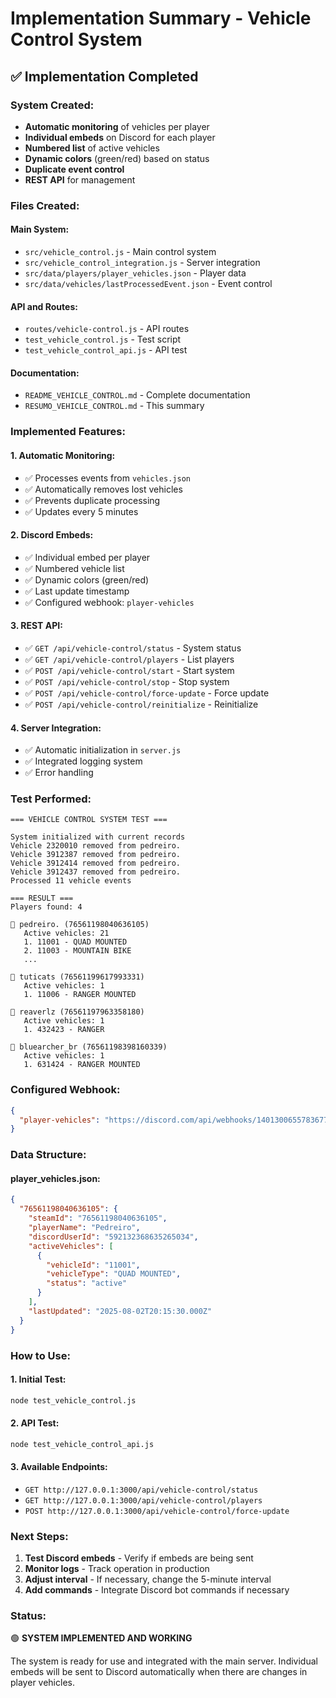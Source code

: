 # Implementation Summary - Vehicle Control System

## ✅ Implementation Completed

### **System Created:**
- **Automatic monitoring** of vehicles per player
- **Individual embeds** on Discord for each player
- **Numbered list** of active vehicles
- **Dynamic colors** (green/red) based on status
- **Duplicate event control**
- **REST API** for management

### **Files Created:**

#### **Main System:**
- `src/vehicle_control.js` - Main control system
- `src/vehicle_control_integration.js` - Server integration
- `src/data/players/player_vehicles.json` - Player data
- `src/data/vehicles/lastProcessedEvent.json` - Event control

#### **API and Routes:**
- `routes/vehicle-control.js` - API routes
- `test_vehicle_control.js` - Test script
- `test_vehicle_control_api.js` - API test

#### **Documentation:**
- `README_VEHICLE_CONTROL.md` - Complete documentation
- `RESUMO_VEHICLE_CONTROL.md` - This summary

### **Implemented Features:**

#### **1. Automatic Monitoring:**
- ✅ Processes events from `vehicles.json`
- ✅ Automatically removes lost vehicles
- ✅ Prevents duplicate processing
- ✅ Updates every 5 minutes

#### **2. Discord Embeds:**
- ✅ Individual embed per player
- ✅ Numbered vehicle list
- ✅ Dynamic colors (green/red)
- ✅ Last update timestamp
- ✅ Configured webhook: `player-vehicles`

#### **3. REST API:**
- ✅ `GET /api/vehicle-control/status` - System status
- ✅ `GET /api/vehicle-control/players` - List players
- ✅ `POST /api/vehicle-control/start` - Start system
- ✅ `POST /api/vehicle-control/stop` - Stop system
- ✅ `POST /api/vehicle-control/force-update` - Force update
- ✅ `POST /api/vehicle-control/reinitialize` - Reinitialize

#### **4. Server Integration:**
- ✅ Automatic initialization in `server.js`
- ✅ Integrated logging system
- ✅ Error handling

### **Test Performed:**

```
=== VEHICLE CONTROL SYSTEM TEST ===

System initialized with current records
Vehicle 2320010 removed from pedreiro.
Vehicle 3912387 removed from pedreiro.
Vehicle 3912414 removed from pedreiro.
Vehicle 3912437 removed from pedreiro.
Processed 11 vehicle events

=== RESULT ===
Players found: 4

👤 pedreiro. (76561198040636105)
   Active vehicles: 21
   1. 11001 - QUAD MOUNTED
   2. 11003 - MOUNTAIN BIKE
   ...

👤 tuticats (76561199617993331)
   Active vehicles: 1
   1. 11006 - RANGER MOUNTED

👤 reaverlz (76561197963358180)
   Active vehicles: 1
   1. 432423 - RANGER

👤 bluearcher_br (76561198398160339)
   Active vehicles: 1
   1. 631424 - RANGER MOUNTED
```

### **Configured Webhook:**
```json
{
  "player-vehicles": "https://discord.com/api/webhooks/1401300655783677952/TU9C6s13BBgU4SWb9WBfZKBeRx2MdxhLQ0WiNUO5c14PdU86iSNY1RzOCqDC0_DsJS_O"
}
```

### **Data Structure:**

#### **player_vehicles.json:**
```json
{
  "76561198040636105": {
    "steamId": "76561198040636105",
    "playerName": "Pedreiro",
    "discordUserId": "592132368635265034",
    "activeVehicles": [
      {
        "vehicleId": "11001",
        "vehicleType": "QUAD MOUNTED",
        "status": "active"
      }
    ],
    "lastUpdated": "2025-08-02T20:15:30.000Z"
  }
}
```

### **How to Use:**

#### **1. Initial Test:**
```bash
node test_vehicle_control.js
```

#### **2. API Test:**
```bash
node test_vehicle_control_api.js
```

#### **3. Available Endpoints:**
- `GET http://127.0.0.1:3000/api/vehicle-control/status`
- `GET http://127.0.0.1:3000/api/vehicle-control/players`
- `POST http://127.0.0.1:3000/api/vehicle-control/force-update`

### **Next Steps:**

1. **Test Discord embeds** - Verify if embeds are being sent
2. **Monitor logs** - Track operation in production
3. **Adjust interval** - If necessary, change the 5-minute interval
4. **Add commands** - Integrate Discord bot commands if necessary

### **Status:**
🟢 **SYSTEM IMPLEMENTED AND WORKING**

The system is ready for use and integrated with the main server. Individual embeds will be sent to Discord automatically when there are changes in player vehicles. 